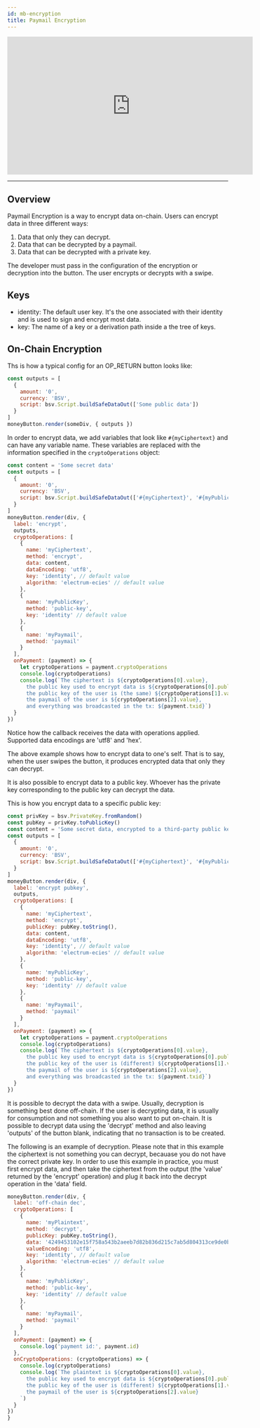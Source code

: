 ```yaml
---
id: mb-encryption
title: Paymail Encryption
---
```

<iframe width="560" height="315" src="https://www.youtube.com/embed/FEs8-aCGvdQ" frameborder="0" allow="accelerometer; autoplay; encrypted-media; gyroscope; picture-in-picture" allowfullscreen></iframe>

------------------------

## Overview

Paymail Encryption is a way to encrypt data on-chain. Users can encrypt data in three different ways:

1. Data that only they can decrypt.
2. Data that can be decrypted by a paymail.
3. Data that can be decrypted with a private key.

The developer must pass in the configuration of the encryption or decryption into the button. The user encrypts or decrypts with a swipe.

## Keys

* identity: The default user key. It's the one associated with their identity and is used to sign and encrypt most data.
* key: The name of a key or a derivation path inside a the tree of keys.

## On-Chain Encryption

Ths is how a typical config for an OP_RETURN button looks like:

``` js
const outputs = [
  {
    amount: '0',
    currency: 'BSV',
    script: bsv.Script.buildSafeDataOut(['Some public data'])
  }
]
moneyButton.render(someDiv, { outputs })
```

In order to encrypt data, we add variables that look like ```#{myCiphertext}``` and can have any variable name. These variables are replaced with the information specified in the ```cryptoOperations``` object:

``` js
const content = 'Some secret data'
const outputs = [
  {
    amount: '0',
    currency: 'BSV',
    script: bsv.Script.buildSafeDataOut(['#{myCiphertext}', '#{myPublicKey}', '#{myPaymail}']).toASM()
  }
]
moneyButton.render(div, {
  label: 'encrypt',
  outputs,
  cryptoOperations: [
    {
      name: 'myCiphertext',
      method: 'encrypt',
      data: content,
      dataEncoding: 'utf8',
      key: 'identity', // default value
      algorithm: 'electrum-ecies' // default value
    },
    {
      name: 'myPublicKey',
      method: 'public-key',
      key: 'identity' // default value
    },
    {
      name: 'myPaymail',
      method: 'paymail'
    }
  ],
  onPayment: (payment) => {
    let cryptoOperations = payment.cryptoOperations
    console.log(cryptoOperations)
    console.log(`The ciphertext is ${cryptoOperations[0].value},
      the public key used to encrypt data is ${cryptoOperations[0].publicKey},
      the public key of the user is (the same) ${cryptoOperations[1].value},
      the paymail of the user is ${cryptoOperations[2].value},
      and everything was broadcasted in the tx: ${payment.txid}`)
  }
})
```

Notice how the callback receives the data with operations applied. Supported data encodings are 'utf8' and 'hex'.

The above example shows how to encrypt data to one's self. That is to say, when the user swipes the button, it produces encrypted data that only they can decrypt.

It is also possible to encrypt data to a public key. Whoever has the private key corresponding to the public key can decrypt the data.

This is how you encrypt data to a specific public key:

``` js
const privKey = bsv.PrivateKey.fromRandom()
const pubKey = privKey.toPublicKey()
const content = 'Some secret data, encrypted to a third-party public key'
const outputs = [
  {
    amount: '0',
    currency: 'BSV',
    script: bsv.Script.buildSafeDataOut(['#{myCiphertext}', '#{myPublicKey}', '#{myPaymail}']).toASM()
  }
]
moneyButton.render(div, {
  label: 'encrypt pubkey',
  outputs,
  cryptoOperations: [
    {
      name: 'myCiphertext',
      method: 'encrypt',
      publicKey: pubKey.toString(),
      data: content,
      dataEncoding: 'utf8',
      key: 'identity', // default value
      algorithm: 'electrum-ecies' // default value
    },
    {
      name: 'myPublicKey',
      method: 'public-key',
      key: 'identity' // default value
    },
    {
      name: 'myPaymail',
      method: 'paymail'
    }
  ],
  onPayment: (payment) => {
    let cryptoOperations = payment.cryptoOperations
    console.log(cryptoOperations)
    console.log(`The ciphertext is ${cryptoOperations[0].value},
      the public key used to encrypt data is ${cryptoOperations[0].publicKey},
      the public key of the user is (different) ${cryptoOperations[1].value},
      the paymail of the user is ${cryptoOperations[2].value},
      and everything was broadcasted in the tx: ${payment.txid}`)
  }
})
```

It is possible to decrypt the data with a swipe. Usually, decryption is
something best done off-chain. If the user is decrypting data, it is usually for
consumption and not something you also want to put on-chain. It is possible to
decrypt data using the 'decrypt' method and also leaving 'outputs' of the button
blank, indicating that no transaction is to be created.

The following is an example of decryption. Please note that in this example the
ciphertext is not something you can decrypt, becauase you do not have the
correct private key. In order to use this example in practice, you must first
encrypt data, and then take the ciphertext from the output (the 'value' returned
by the 'encrypt' operation) and plug it back into the decrypt operation in the
'data' field.

``` js
moneyButton.render(div, {
  label: 'off-chain dec',
  cryptoOperations: [
    {
      name: 'myPlaintext',
      method: 'decrypt',
      publicKey: pubKey.toString(),
      data: '4249453102e15f758a543b2aeeb7d82b836d215c7ab5d804313ce9de0b205c4b009a60b11754f0ff368b2a676dbabd4363e681581783cb9a569cebbfc265c110db9481e61c9c76a4bfd79f4f733b607e4308b0c110e7c2bb269b2ed34e21f6d15fd46fbee1',
      valueEncoding: 'utf8',
      key: 'identity', // default value
      algorithm: 'electrum-ecies' // default value
    },
    {
      name: 'myPublicKey',
      method: 'public-key',
      key: 'identity' // default value
    },
    {
      name: 'myPaymail',
      method: 'paymail'
    }
  ],
  onPayment: (payment) => {
    console.log('payment id:', payment.id)
  },
  onCryptoOperations: (cryptoOperations) => {
    console.log(cryptoOperations)
    console.log(`The plaintext is ${cryptoOperations[0].value},
      the public key used to encrypt data is ${cryptoOperations[0].publicKey},
      the public key of the user is (different) ${cryptoOperations[1].value},
      the paymail of the user is ${cryptoOperations[2].value}
    `)
  }
})
}
```
